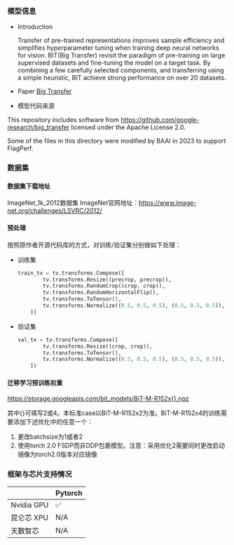 ### 模型信息
- Introduction

  Transfer of pre-trained representations improves sample efficiency and simplifies hyperparameter tuning when training deep neural networks for vision. BIT(Big Transfer) revisit the paradigm of pre-training on large supervised datasets and fine-tuning the model on a target task. By combining a few carefully selected components, and transferring using a simple heuristic, BIT achieve strong performance on over 20 datasets. 

- Paper
[Big Transfer](https://www.ecva.net/papers/eccv_2020/papers_ECCV/papers/123500477.pdf) 

- 模型代码来源
  
This repository includes software from https://github.com/google-research/big_transfer
licensed under the Apache License 2.0.

Some of the files in this directory were modified by BAAI in 2023 to support FlagPerf.

### 数据集
#### 数据集下载地址
  ImageNet_1k_2012数据集
  ImageNet官网地址：https://www.image-net.org/challenges/LSVRC/2012/


#### 预处理

按照原作者开源代码库的方式，对训练/验证集分别做如下处理：
- 训练集

  ```python
  train_tx = tv.transforms.Compose([
          tv.transforms.Resize((precrop, precrop)),
          tv.transforms.RandomCrop((crop, crop)),
          tv.transforms.RandomHorizontalFlip(),
          tv.transforms.ToTensor(),
          tv.transforms.Normalize((0.5, 0.5, 0.5), (0.5, 0.5, 0.5)),
      ])
  ```

  

- 验证集

  ```python
  val_tx = tv.transforms.Compose([
          tv.transforms.Resize((crop, crop)),
          tv.transforms.ToTensor(),
          tv.transforms.Normalize((0.5, 0.5, 0.5), (0.5, 0.5, 0.5)),
      ])
  ```

  

#### 迁移学习预训练权重 
https://storage.googleapis.com/bit_models/BiT-M-R152x{}.npz

其中{}可填写2或4。本标准case以BiT-M-R152x2为准。BiT-M-R152x4的训练需要添加下述优化中的任意一个：

1. 更改batchsize为1或者2
2. 使用torch 2.0 FSDP而非DDP包裹模型。注意：采用优化2需要同时更改启动镜像为torch2.0版本对应镜像



### 框架与芯片支持情况
|            | Pytorch |
| ---------- | ------- |
| Nvidia GPU | ✅       |
| 昆仑芯 XPU | N/A     |
| 天数智芯   | N/A     |


